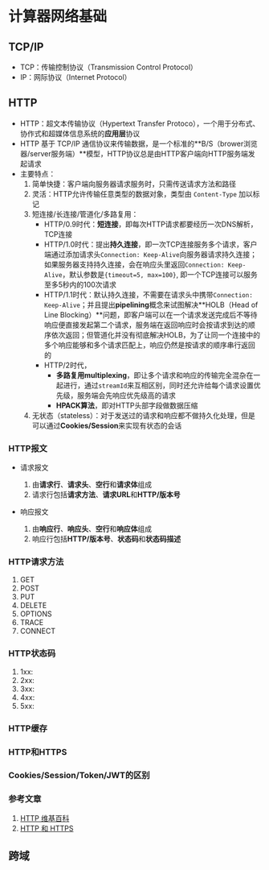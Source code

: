 # 计算器网络基础

## TCP/IP

- TCP：传输控制协议（Transmission Control Protocol）
- IP：网际协议（Internet Protocol）

## HTTP

- HTTP：超文本传输​​协议（Hypertext Transfer Protoco），一个用于分布式、协作式和超媒体信息系统的**应用层**协议
- HTTP 基于 TCP/IP 通信协议来传输数据，是一个标准的**B/S（brower浏览器/server服务端）**模型，HTTP协议总是由HTTP客户端向HTTP服务端发起请求
- 主要特点：
    1. 简单快捷：客户端向服务器请求服务时，只需传送请求方法和路径
    2. 灵活：HTTP允许传输任意类型的数据对象，类型由 `Content-Type` 加以标记
    3. 短连接/长连接/管道化/多路复用：
       - HTTP/0.9时代：**短连接**，即每次HTTP请求都要经历一次DNS解析，TCP连接
       - HTTP/1.0时代：提出**持久连接**，即一次TCP连接服务多个请求，客户端通过添加请求头`Connection: Keep-Alive`向服务器请求持久连接；如果服务器支持持久连接，会在响应头里返回`Connection: Keep-Alive`，默认参数是`{timeout=5, max=100}`, 即一个TCP连接可以服务至多5秒内的100次请求
       - HTTP/1.1时代：默认持久连接，不需要在请求头中携带`Connection: Keep-Alive`；并且提出**pipelining**概念来试图解决**HOLB（Head of Line Blocking）**问题，即客户端可以在一个请求发送完成后不等待响应便直接发起第二个请求，服务端在返回响应时会按请求到达的顺序依次返回；但管道化并没有彻底解决HOLB，为了让同一个连接中的多个响应能够和多个请求匹配上，响应仍然是按请求的顺序串行返回的
       - HTTP/2时代，
         - **多路复用multiplexing**，即让多个请求和响应的传输完全混杂在一起进行，通过`streamId`来互相区别，同时还允许给每个请求设置优先级，服务端会先响应优先级高的请求
         - **HPACK算法**，即对HTTP头部字段做数据压缩
    4. 无状态（stateless）：对于发送过的请求和响应都不做持久化处理，但是可以通过**Cookies/Session**来实现有状态的会话

### HTTP报文

- 请求报文
  1. 由**请求行**、**请求头**、**空行**和**请求体**组成
  2. 请求行包括**请求方法**、**请求URL**和**HTTP/版本号**

- 响应报文
  1. 由**响应行**、**响应头**、**空行**和**响应体**组成
  2. 响应行包括**HTTP/版本号**、**状态码**和**状态码描述**

### HTTP请求方法

1. GET
2. POST
3. PUT
4. DELETE
5. OPTIONS
6. TRACE
7. CONNECT

### HTTP状态码

1. 1xx: 
2. 2xx: 
3. 3xx: 
4. 4xx: 
5. 5xx:

### HTTP缓存

### HTTP和HTTPS

### Cookies/Session/Token/JWT的区别

### 参考文章

1. [HTTP 维基百科](https://zh.wikipedia.org/wiki/%E8%B6%85%E6%96%87%E6%9C%AC%E4%BC%A0%E8%BE%93%E5%8D%8F%E8%AE%AE)
2. [HTTP 和 HTTPS](https://juejin.im/post/5af557a3f265da0b9265a498#heading-14)

## 跨域
